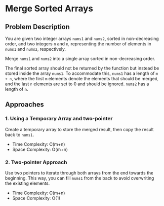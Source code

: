 # Merge Sorted Arrays

## Problem Description

You are given two integer arrays `nums1` and `nums2`, sorted in non-decreasing order, and two integers `m` and `n`, representing the number of elements in `nums1` and `nums2`, respectively.

Merge `nums1` and `nums2` into a single array sorted in non-decreasing order.

The final sorted array should not be returned by the function but instead be stored inside the array `nums1`. To accommodate this, `nums1` has a length of `m + n`, where the first `m` elements denote the elements that should be merged, and the last `n` elements are set to 0 and should be ignored. `nums2` has a length of `n`.

## Approaches

### 1. Using a Temporary Array and two-pointer

Create a temporary array to store the merged result, then copy the result back to `nums1`.

- Time Complexity: O(m+n)
- Space Complexity: O(m+n)

### 2. Two-pointer Approach

Use two pointers to iterate through both arrays from the end towards the beginning. This way, you can fill `nums1` from the back to avoid overwriting the existing elements.

- Time Complexity: O(m+n)
- Space Complexity: O(1)



